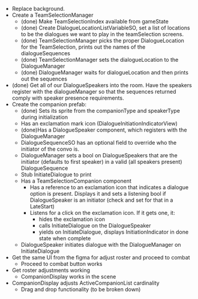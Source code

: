 - Replace background.
- Create a TeamSelectionManager
    - (done) Make TeamSelectionIndex available from gameState
    - (done) Create DialogueLocationListVariableSO, set a list of locations to be the dialogues we
        want to play in the teamSelection screens.
    - (done) TeamSelectionManager picks the proper DialogueLocation for the TeamSelection, prints out the names of the dialogueSequences
    - (done) TeamSelectionManager sets the dialogueLocation to the DialogueManager
    - (done) DialogueManager waits for dialogueLocation and then prints out the sequences
- (done) Get all of our DialogueSpeakers into the room. Have the speakers register with the dialogueManager so that the sequences returned comply with speaker presence requirements.
- Create the companion prefab:
    - (done) Sets its sprite from the companionType and speakerType during initialization
    - Has an exclamation mark icon (DialogueInitiationIndicatorView)
    - (done)Has a DialogueSpeaker component, which registers with the DialogueManager
    - DialogueSequenceSO has an optional field to override who the initiator of the convo is.
    - DialogueManager sets a bool on DialogueSpeakers that are the initiator (defaults to first speaker) in a valid (all speakers present) DialogueSequence
    - Stub InitiateDialogue to print
    - Has a TeamSelectionCompanion component
        - Has a reference to an exclamation icon that indicates a dialogue option is present. Displays it and sets a listening bool 
            if DialogueSpeaker is an initiator (check and set for that in a LateStart)
        - Listens for a click on the exclamation icon. If it gets one, it:
            - hides the exclamation icon
            - calls InitiateDialogue on the DialogueSpeaker
            - yields on InitiateDialogue, displays InitiationIndicator in done state when complete
    - DialogueSpeaker initiates dialogue with the DialogueManager on InitiateDialogue
- Get the same UI from the figma for adjust roster and proceed to combat
    - Proceed to combat button works
- Get roster adjustments working
    - CompanionDisplay works in the scene
- CompanionDisplay adjusts ActiveCompanionList cardinality
    - Drag and drop functionality (to be broken down)

